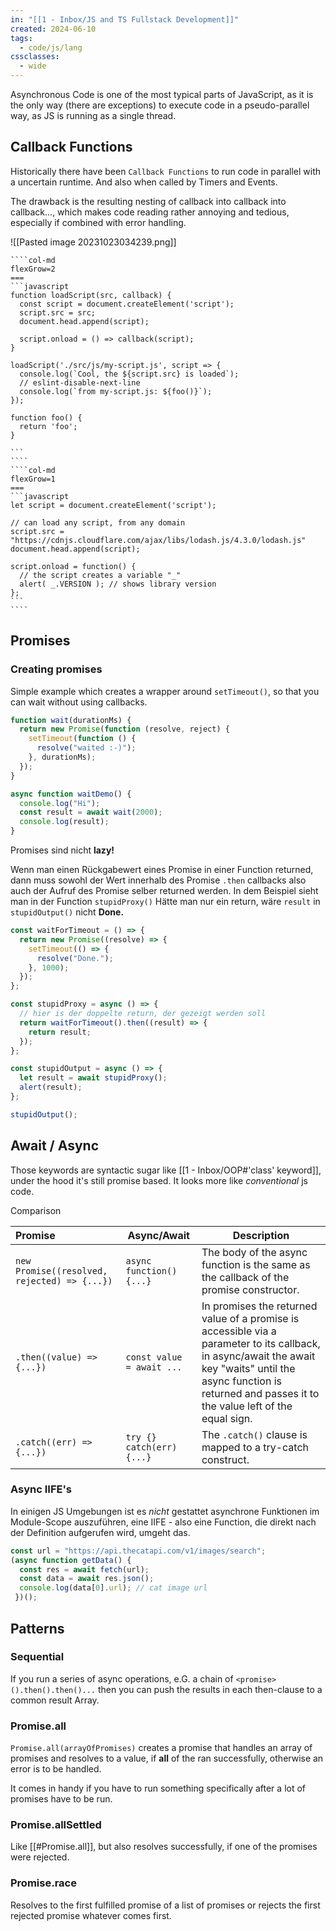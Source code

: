 ```yaml
---
in: "[[1 - Inbox/JS and TS Fullstack Development]]"
created: 2024-06-10
tags:
  - code/js/lang
cssclasses:
  - wide
---
```

Asynchronous Code is one of the most typical parts of JavaScript, as it is the only way (there are exceptions) to execute code in a pseudo-parallel way, as JS is running as a single thread.

## Callback Functions

Historically there have been `Callback Functions`  to run code in parallel with a uncertain runtime. And also when called by Timers and Events. 

The drawback is the resulting nesting of callback into callback into callback..., which makes code reading rather annoying and tedious, especially if combined with error handling.

![[Pasted image 20231023034239.png]]
`````col
````col-md
flexGrow=2
===
```javascript
function loadScript(src, callback) {
  const script = document.createElement('script');
  script.src = src;
  document.head.append(script);

  script.onload = () => callback(script);
}

loadScript('./src/js/my-script.js', script => {
  console.log(`Cool, the ${script.src} is loaded`);
  // eslint-disable-next-line
  console.log(`from my-script.js: ${foo()}`);
});

function foo() {
  return 'foo';
}

```
````
````col-md
flexGrow=1
===
```javascript
let script = document.createElement('script');

// can load any script, from any domain
script.src = "https://cdnjs.cloudflare.com/ajax/libs/lodash.js/4.3.0/lodash.js"
document.head.append(script);

script.onload = function() {
  // the script creates a variable "_"
  alert( _.VERSION ); // shows library version
};
```
````
`````

## Promises

### Creating promises

Simple example which creates a wrapper around `setTimeout()`, so that you can wait without using callbacks.

```js
function wait(durationMs) {
  return new Promise(function (resolve, reject) {
    setTimeout(function () {
      resolve("waited :-)");
    }, durationMs);
  });
}

async function waitDemo() {
  console.log("Hi");
  const result = await wait(2000);
  console.log(result);
}

```

Promises sind nicht **lazy!**

Wenn man einen Rückgabewert eines Promise in einer Function returned, dann muss sowohl der Wert innerhalb des Promise `.then` callbacks also auch der Aufruf des Promise selber returned werden. In dem Beispiel sieht man in der Function `stupidProxy()` Hätte man nur ein return, wäre `result` in `stupidOutput()` nicht **Done.**

```javascript
const waitForTimeout = () => {
  return new Promise((resolve) => {
    setTimeout(() => {
      resolve("Done.");
    }, 1000);
  });
};

const stupidProxy = async () => {
  // hier is der doppelte return, der gezeigt werden soll
  return waitForTimeout().then((result) => {
    return result;
  });
};

const stupidOutput = async () => {
  let result = await stupidProxy();
  alert(result);
};

stupidOutput();
```

## Await / Async

Those keywords are syntactic sugar like [[1 - Inbox/OOP#'class' keyword]], under the hood it's still promise based. It looks more like *conventional* js code. 

Comparison

| Promise                                      | Async/Await               | Description                                                                                                                                                                                                             |
|:-------------------------------------------- | ------------------------- | ----------------------------------------------------------------------------------------------------------------------------------------------------------------------------------------------------------------------- |
| `new Promise((resolved, rejected) => {...})` | `async function(){...}`   | The body of the async function is the same as the callback of the promise constructor.                                                                                                                                  |
| `.then((value) => {...})`                    | `const value = await ...` | In promises the returned value of a promise is accessible via a parameter to its callback, in async/await the await key "waits" until the async function is returned and passes it to the value left of the equal sign. |
| `.catch((err) => {...})`                       | `try {} catch(err) {...}` | The `.catch()` clause is mapped to a try-catch construct.                                                                                                                                                               | 
### Async IIFE's

In einigen JS Umgebungen ist es *nicht* gestattet asynchrone Funktionen im Module-Scope auszuführen, eine IIFE - also eine Function, die direkt nach der Definition aufgerufen wird, umgeht das. 

```js
const url = "https://api.thecatapi.com/v1/images/search";
(async function getData() {
  const res = await fetch(url);
  const data = await res.json();
  console.log(data[0].url); // cat image url
 })();
```

## Patterns

### Sequential 

If you run a series of async operations, e.G. a chain of `<promise>().then().then()...` then you can push the results in each then-clause to a common result Array.

### Promise.all

`Promise.all(arrayOfPromises)` creates a promise that handles an array of promises and resolves to a value, if **all** of the ran successfully, otherwise an error is to be handled. 

It comes in handy if you have to run something specifically after a lot of promises have to be run. 

### Promise.allSettled
Like [[#Promise.all]], but also resolves successfully, if one of the promises were rejected.

### Promise.race
Resolves to the first fulfilled promise of a list of promises or rejects the first rejected promise whatever comes first.
